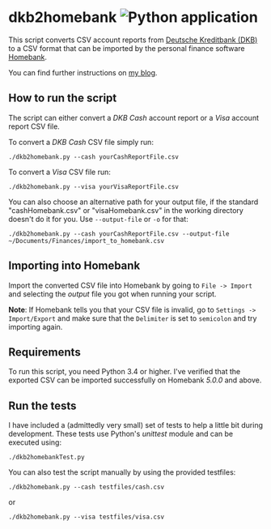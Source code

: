 dkb2homebank ![Python application](https://github.com/hamvocke/dkb2homebank/workflows/Python%20application/badge.svg)
============

This script converts CSV account reports from [Deutsche Kreditbank (DKB)](https://www.dkb.de) to a
CSV format that can be imported by the personal finance software
[Homebank](http://homebank.free.fr/).

You can find further instructions on [my blog](http://www.hamvocke.com/blog/import-dkb-accounts-into-homebank/).

How to run the script
---------------------
The script can either convert a _DKB Cash_ account report or a _Visa_ account report CSV file.

To convert a _DKB Cash_ CSV file simply run:
    
    ./dkb2homebank.py --cash yourCashReportFile.csv

To convert a _Visa_ CSV file run:
    
    ./dkb2homebank.py --visa yourVisaReportFile.csv
    
You can also choose an alternative path for your output file, if the standard "cashHomebank.csv" or "visaHomebank.csv" in the working directory doesn't do it for you. Use `--output-file` or `-o` for that:
 
    ./dkb2homebank.py --cash yourCashReportFile.csv --output-file ~/Documents/Finances/import_to_homebank.csv


Importing into Homebank
-----------------------
Import the converted CSV file into Homebank by going to `File -> Import` and selecting the _output_ file you got when running your script.

**Note**: If Homebank tells you that your CSV file is invalid, go to `Settings -> Import/Export` and make sure that the `Delimiter` is set to `semicolon` and try importing again.

Requirements
------------
To run this script, you need Python 3.4 or higher. I've verified that the exported CSV can be imported successfully on Homebank *5.0.0* and above.

Run the tests
-------------
I have included a (admittedly very small) set of tests to help a little bit during development.
These tests use Python's _unittest_ module and can be executed using:
    
    ./dkb2homebankTest.py

You can also test the script manually by using the provided testfiles:

    ./dkb2homebank.py --cash testfiles/cash.csv
   
or

    ./dkb2homebank.py --visa testfiles/visa.csv
